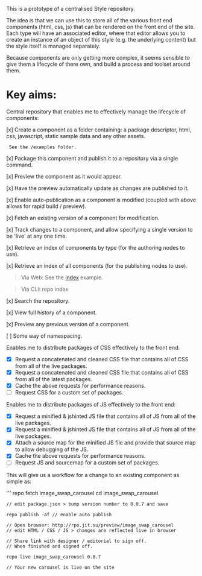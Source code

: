 This is a prototype of a centralised Style repository.

The idea is that we can use this to store all of the various front end components (html, css, js)
that can be rendered on the front end of the site.  Each type will have an associated editor, where
that editor allows you to create an instance of an object of this style (e.g. the underlying content)
but the style itself is managed separately.

Because components are only getting more complex, it seems sensible to give them a lifecycle of there
own, and build a process and toolset around them.

Key aims:
=========

Central repository that enables me to effectively manage the lifecycle of components:


[x] Create a component as a folder containing: a package descriptor, html, css, javascript, static sample data and any other assets.

     See the /examples folder.

[x] Package this component and publish it to a repository via a single command.

[x] Preview the component as it would appear.

[x] Have the preview automatically update as changes are published to it.

[x] Enable auto-publication as a component is modified (coupled with above allows for rapid build / preview).

[x] Fetch an existing version of a component for modification.

[x] Track changes to a component, and allow specifying a single version to be 'live' at any one time.

[x] Retrieve an index of components by type (for the authoring nodes to use).

[x] Retrieve an index of all components (for the publishing nodes to use).

> Via Web: See the [index] example.

> Via CLI: repo index

[x] Search the repository.


[x] View full history of a component.


[x] Preview any previous version of a component.


[ ] Some way of namespacing.

Enables me to distribute packages of CSS effectively to the front end:


 - [x] Request a concatenated and cleaned CSS file that contains all of CSS from all of the live packages.
 - [x] Request a concatenated and cleaned CSS file that contains all of CSS from all of the latest packages.
 - [x] Cache the above requests for performance reasons.
 - [ ] Request CSS for a custom set of packages.

Enables me to distribute packages of JS effectively to the front end:

 - [x] Request a minified & jshinted JS file that contains all of JS from all of the live packages.
 - [x] Request a minified & jshinted JS file that contains all of JS from all of the live packages.
 - [x] Attach a source map for the minified JS file and provide that source map to allow debugging of the JS.
 - [x] Cache the above requests for performance reasons.
 - [ ] Request JS and sourcemap for a custom set of packages.

This will give us a workflow for a change to an existing component as simple as:

'''
	repo fetch image_swap_carousel
	cd image_swap_carousel	
	
	// edit package.json > bump version number to 0.0.7 and save
	
	repo publish -af // enable auto publish

	// Open browser: http://rpo.jit.su/preview/image_swap_carousel
	// edit HTML / CSS / JS > changes are reflected live in browser

	// Share link with designer / editorial to sign off.
	// When finished and signed off.

	repo live image_swap_carousel 0.0.7

	// Your new carousel is live on the site


[index]: http://rpo.jit.su/api/index  "Index API"
[type]: http://rpo.jit.su/api/index/type/gallery  "Index API by type"

